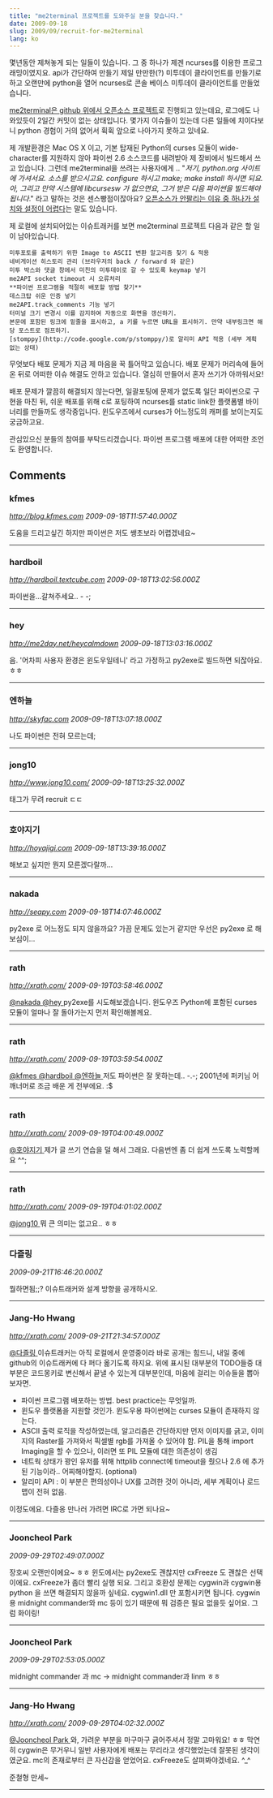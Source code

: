 ```yaml
---
title: "me2terminal 프로젝트를 도와주실 분을 찾습니다."
date: 2009-09-18
slug: 2009/09/recruit-for-me2terminal
lang: ko
---
```


몇년동안 제쳐놓게 되는 일들이 있습니다. 그 중 하나가 제겐 ncurses를 이용한 프로그래밍이였지요. api가 간단하여 만들기 제일 만만한(?) 미투데이 클라이언트를 만들기로 하고 오랜만에 python을 열어 ncurses로 콘솔 베이스 미투데이 클라이언트를 만들었습니다.

[me2terminal은 github 위에서 오픈소스 프로젝트](http://github.com/rath/me2terminal)로 진행되고 있는데요, 로그에도 나와있듯이 2일간 커밋이 없는 상태입니다. 몇가지 이슈들이 있는데 다른 일들에 치이다보니 python 경험이 거의 없어서 휙휙 앞으로 나아가지 못하고 있네요.

제 개발환경은 Mac OS X 이고, 기본 탑재된 Python의 curses 모듈이 wide-character를 지원하지 않아 파이썬 2.6 소스코드를 내려받아 제 장비에서 빌드해서 쓰고 있습니다. 그런데 me2terminal을 쓰려는 사용자에게 .. "*저기, python.org 사이트에 가셔서요. 소스를 받으시고요. configure 하시고 make; make install 하시면 되요. 아, 그리고 만약 시스템에 libcursesw 가 없으면요, 그거 받은 다음 파이썬을 빌드해야됩니다*." 라고 말하는 것은 센스빵점이잖아요? [오픈소스가 안팔리는 이유 중 하나가 설치와 설정이 어렵다](http://developers.slashdot.org/story/09/09/12/0634251/Why-Users-Drop-Open-Source-Apps-For-Proprietary-Alternatives)는 말도 있습니다.

제 로컬에 설치되어있는 이슈트래커를 보면 me2terminal 프로젝트 다음과 같은 할 일이 남아있습니다.

	미투포토를 출력하기 위한 Image to ASCII 변환 알고리즘 찾기 & 적용
	네비게이션 히스토리 관리 (브라우저의 back / forward 와 같은)
	미투 박스와 댓글 창에서 미친의 미투데이로 갈 수 있도록 keymap 넣기
	me2API socket timeout 시 오류처리
	**파이썬 프로그램을 적절히 배포할 방법 찾기**
	데스크탑 쉬운 인증 넣기
	me2API.track_comments 기능 넣기
	터미널 크기 변경시 이를 감지하여 자동으로 화면을 갱신하기.
	본문에 포함된 링크에 밑줄을 표시하고, a 키를 누르면 URL을 표시하기. 만약 내부링크면 해당 포스트로 점프하기.
	[stomppy](http://code.google.com/p/stomppy/)로 알리미 API 적용 (세부 계획 없는 상태)

무엇보다 배포 문제가 지금 제 마음을 꾹 틀어막고 있습니다. 배포 문제가 머리속에 들어온 뒤로 어떠한 이슈 해결도 안하고 있습니다. 열심히 만들어서 혼자 쓰기가 아까워서요!

배포 문제가 깔끔히 해결되지 않는다면, 일괄포팅에 문제가 없도록 일단 파이썬으로 구현을 마친 뒤, 쉬운 배포를 위해 c로 포팅하여 ncurses를 static link한 플랫폼별 바이너리를 만들까도 생각중입니다. 윈도우즈에서 curses가 어느정도의 캐퍼를 보이는지도 궁금하고요.

관심있으신 분들의 참여를 부탁드리겠습니다. 파이썬 프로그램 배포에 대한 어떠한 조언도 환영합니다.

## Comments

### kfmes
*http://blog.kfmes.com*
*2009-09-18T11:57:40.000Z*

도움을 드리고싶긴 하지만 파이썬은 저도 쌩초보라 어렵겠네요~

---

### hardboil
*http://hardboil.textcube.com*
*2009-09-18T13:02:56.000Z*

파이썬을...갈쳐주세요.. - -;

---

### hey
*http://me2day.net/heycalmdown*
*2009-09-18T13:03:16.000Z*

음. '어차피 사용자 환경은 윈도우일테니' 라고 가정하고 py2exe로 빌드하면 되잖아요. ㅎㅎ

---

### 엔하늘
*http://skyfac.com*
*2009-09-18T13:07:18.000Z*

나도 파이썬은 전혀 모르는데;

---

### jong10
*http://www.jong10.com/*
*2009-09-18T13:25:32.000Z*

태그가 무려 recruit ㄷㄷ

---

### 호야지기
*http://hoyajigi.com*
*2009-09-18T13:39:16.000Z*

해보고 싶지만 뭔지 모른겠다랄까...

---

### nakada
*http://seapy.com*
*2009-09-18T14:07:46.000Z*

py2exe 로 어느정도 되지 않을까요? 가끔 문제도 있는거 같지만 우선은 py2exe 로 해보심이...

---

### rath
*http://xrath.com/*
*2009-09-19T03:58:46.000Z*

[@nakada ](#comment-9706)
[@hey ](#comment-9702)
py2exe를 시도해보겠습니다. 윈도우즈 Python에 포함된 curses 모듈이 얼마나 잘 돌아가는지 먼저 확인해볼께요.

---

### rath
*http://xrath.com/*
*2009-09-19T03:59:54.000Z*

[@kfmes ](#comment-9700)
[@hardboil ](#comment-9701)
[@엔하늘 ](#comment-9703)
저도 파이썬은 잘 못하는데.. -.-; 2001년에 퍼키님 어깨너머로 조금 배운 게 전부에요. :$

---

### rath
*http://xrath.com/*
*2009-09-19T04:00:49.000Z*

[@호야지기 ](#comment-9705)
제가 글 쓰기 연습을 덜 해서 그래요. 다음번엔 좀 더 쉽게 쓰도록 노력할께요 ^^;

---

### rath
*http://xrath.com/*
*2009-09-19T04:01:02.000Z*

[@jong10 ](#comment-9704)
뭐 큰 의미는 없고요.. ㅎㅎ

---

### 다즐링
*2009-09-21T16:46:20.000Z*

뭘하면됨;;? 이슈트래커와 설계 방향을 공개하시오.

---

### Jang-Ho Hwang
*http://xrath.com/*
*2009-09-21T21:34:57.000Z*

[@다즐링 ](#comment-3130) 
이슈트래커는 아직 로컬에서 운영중이라 바로 공개는 힘드니, 내일 중에 github의 이슈트래커에 다 퍼다 옮기도록 하지요. 위에 표시된 대부분의 TODO들중 대부분은 코드몽키로 변신해서 끝낼 수 있는게 대부분인데, 마음에 걸리는 이슈들을 뽑아보자면.

- 파이썬 프로그램 배포하는 방법. best practice는 무엇일까. 
- 윈도우 플랫폼을 지원할 것인가. 윈도우용 파이썬에는 curses 모듈이 존재하지 않는다.
- ASCII 출력 로직을 작성하였는데, 알고리즘은 간단하지만 먼저 이미지를 긁고, 이미지의 Raster를 가져와서 픽셀별 rgb를 가져올 수 있어야 함. PIL을 통해 import Imaging을 할 수 있으나, 이러면 또 PIL 모듈에 대한 의존성이 생김
- 네트웍 상태가 꽝인 유저를 위해 httplib connect에 timeout을 줬으나 2.6 에 추가된 기능이라.. 어찌해야할지. (optional)
- 알리미 API : 이 부분은 편의성이나 UX를 고려한 것이 아니라, 세부 계획이나 로드맵이 전혀 없음.

이정도에요. 다즐옹 만나러 가려면 IRC로 가면 되나요~

---

### Jooncheol Park
*2009-09-29T02:49:07.000Z*

장호씨 오랜만이에요~ ㅎㅎ
윈도에서는 py2exe도 괜찮지만 cxFreeze 도 괜찮은 선택이에요. cxFreeze가 좀더 빨리 실행 되요.
그리고 호환성 문제는 cygwin과 cygwin용 python 을 쓰면 해결되지 않을까 싶네요.
cygwin1.dll 만 포함시키면 됩니다.
cygwin 용 midnight commander와 mc 등이 있기 때문에 뭐 검증은 필요 없을듯 싶어요.
그럼 화이링!

---

### Jooncheol Park
*2009-09-29T02:53:05.000Z*

midnight commander 과 mc -> midnight commander과  linm  ㅎㅎ

---

### Jang-Ho Hwang
*http://xrath.com/*
*2009-09-29T04:02:32.000Z*

[@Jooncheol Park ](#comment-3175) 
와, 가려운 부분을 마구마구 긁어주셔서 정말 고마워요! ㅎㅎ 
막연히 cygwin은 무거우니 일반 사용자에게 배포는 무리라고 생각했었는데 잘못된 생각이였군요. mc의 존재로부터 큰 자신감을 얻었어요. cxFreeze도 살펴봐야겠네요. ^_^

준철형 만세~

---

